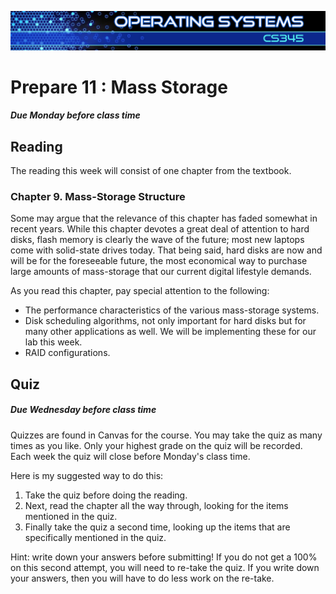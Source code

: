 ![](../images/banner.jpg)

# Prepare 11 : Mass Storage

##### Due Monday before class time

## Reading

The reading this week will consist of one chapter from the textbook.

### Chapter 9\. Mass-Storage Structure

Some may argue that the relevance of this chapter has faded somewhat in recent years. While this chapter devotes a great deal of attention to hard disks, flash memory is clearly the wave of the future; most new laptops come with solid-state drives today. That being said, hard disks are now and will be for the foreseeable future, the most economical way to purchase large amounts of mass-storage that our current digital lifestyle demands.

As you read this chapter, pay special attention to the following:

*   The performance characteristics of the various mass-storage systems.
*   Disk scheduling algorithms, not only important for hard disks but for many other applications as well. We will be implementing these for our lab this week.
*   RAID configurations.

## Quiz

##### Due Wednesday before class time

Quizzes are found in Canvas for the course. You may take the quiz as many times as you like. Only your highest grade on the quiz will be recorded.  Each week the quiz will close before Monday's class time.

Here is my suggested way to do this:

1.  Take the quiz before doing the reading.
2.  Next, read the chapter all the way through, looking for the items mentioned in the quiz.
3.  Finally take the quiz a second time, looking up the items that are specifically mentioned in the quiz.

Hint: write down your answers before submitting! If you do not get a 100% on this second attempt, you will need to re-take the quiz. If you write down your answers, then you will have to do less work on the re-take.
